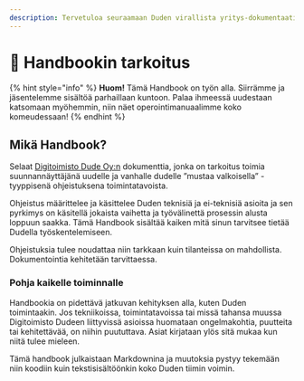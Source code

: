 ```yaml
---
description: Tervetuloa seuraamaan Duden virallista yritys-dokumentaatiota.
---
```


# 📘 Handbookin tarkoitus

{% hint style="info" %}
**Huom!** Tämä Handbook on työn alla. Siirrämme ja jäsentelemme sisältöä parhaillaan kuntoon. Palaa ihmeessä uudestaan katsomaan myöhemmin, niin näet operointimanuaalimme koko komeudessaan!
{% endhint %}

## Mikä Handbook?

Selaat [Digitoimisto Dude Oy:n](https://www.dude.fi) dokumenttia, jonka on tarkoitus toimia suunnannäyttäjänä uudelle ja vanhalle dudelle ”mustaa valkoisella” -tyyppisenä ohjeistuksena toimintatavoista.

Ohjeistus määrittelee ja käsittelee Duden teknisiä ja ei-teknisiä asioita ja sen pyrkimys on käsitellä jokaista vaihetta ja työvälinettä prosessin alusta loppuun saakka. Tämä Handbook sisältää kaiken mitä sinun tarvitsee tietää Dudella työskentelemiseen.

Ohjeistuksia tulee noudattaa niin tarkkaan kuin tilanteissa on mahdollista. Dokumentointia kehitetään tarvittaessa.

### Pohja kaikelle toiminnalle

Handbookia on pidettävä jatkuvan kehityksen alla, kuten Duden toimintaakin. Jos tekniikoissa, toimintatavoissa tai missä tahansa muussa Digitoimisto Dudeen liittyvissä asioissa huomataan ongelmakohtia, puutteita tai kehitettävää, on niihin puututtava. Asiat kirjataan ylös sitä mukaa kun niitä tulee mieleen.

Tämä handbook julkaistaan Markdownina ja muutoksia pystyy tekemään niin koodiin kuin tekstisisältöönkin koko Duden tiimin voimin.
